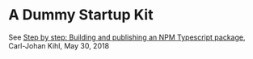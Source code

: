 # A Dummy Startup Kit

See [Step by step: Building and publishing an NPM Typescript package](https://itnext.io/step-by-step-building-and-publishing-an-npm-typescript-package-44fe7164964c), Carl-Johan Kihl, May 30, 2018
